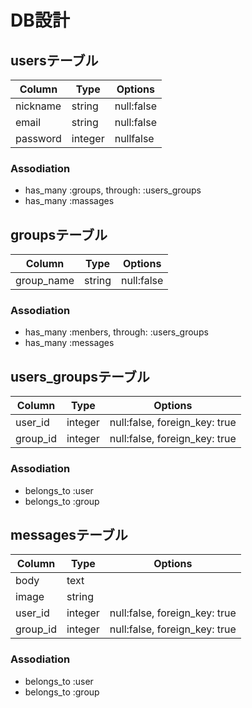 # DB設計
## usersテーブル
|Column|Type|Options|
|--|--|--|
|nickname|string|null:false|
|email|string|null:false|
|password|integer|nullfalse|

### Assodiation
- has_many :groups, through: :users_groups
- has_many :massages

## groupsテーブル
|Column|Type|Options|
|--|--|--|
|group_name|string|null:false|

### Assodiation
- has_many :menbers, through: :users_groups
- has_many :messages

## users_groupsテーブル
|Column|Type|Options|
|--|--|--|
|user_id|integer|null:false, foreign_key: true|
|group_id|integer|null:false, foreign_key: true|

### Assodiation
- belongs_to :user
- belongs_to :group

## messagesテーブル
|Column|Type|Options|
|--|--|--|
|body|text| |
|image|string| |
|user_id|integer|null:false, foreign_key: true|
|group_id|integer|null:false, foreign_key: true|

### Assodiation
- belongs_to :user
- belongs_to :group